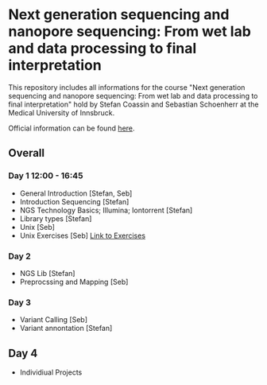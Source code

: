 # Next generation sequencing and nanopore sequencing: From wet lab and data processing to final interpretation

This repository includes all informations for the course "Next generation sequencing and nanopore sequencing: From wet lab and data processing to final interpretation" hold by Stefan Coassin and Sebastian Schoenherr at the Medical University of Innsbruck.

Official information can be found [here](https://inside.i-med.ac.at/online/wbLv.wbShowLVDetail?pStpSpNr=857962).

## Overall

### Day 1 12:00 - 16:45
* General Introduction [Stefan, Seb]
* Introduction Sequencing [Stefan]
* NGS Technology Basics; Illumina; Iontorrent [Stefan]
* Library types [Stefan]
* Unix [Seb]
* Unix Exercises [Seb] [Link to Exercises](https://github.com/seppinho/ngs-class/blob/master/scripts/linux-basics.Rmd)

### Day 2
* NGS Lib [Stefan]
* Preprocssing and Mapping [Seb]

### Day 3 
* Variant Calling [Seb]
* Variant annontation [Stefan]

## Day 4
* Individiual Projects
